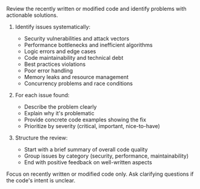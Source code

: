 Review the recently written or modified code and identify problems with actionable solutions.

1. Identify issues systematically:
   - Security vulnerabilities and attack vectors
   - Performance bottlenecks and inefficient algorithms
   - Logic errors and edge cases
   - Code maintainability and technical debt
   - Best practices violations
   - Poor error handling
   - Memory leaks and resource management
   - Concurrency problems and race conditions

2. For each issue found:
   - Describe the problem clearly
   - Explain why it's problematic
   - Provide concrete code examples showing the fix
   - Prioritize by severity (critical, important, nice-to-have)

3. Structure the review:
   - Start with a brief summary of overall code quality
   - Group issues by category (security, performance, maintainability)
   - End with positive feedback on well-written aspects

Focus on recently written or modified code only. Ask clarifying questions if the code's intent is unclear.
